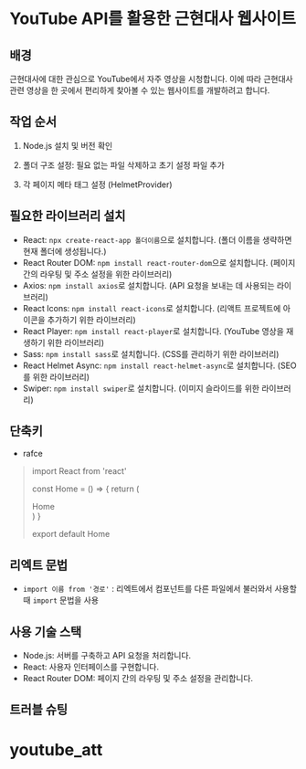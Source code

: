 # YouTube API를 활용한 근현대사 웹사이트

## 배경
근현대사에 대한 관심으로 YouTube에서 자주 영상을 시청합니다. 이에 따라 근현대사 관련 영상을 한 곳에서 편리하게 찾아볼 수 있는 웹사이트를 개발하려고 합니다.

## 작업 순서
1. Node.js 설치 및 버전 확인
2. 폴더 구조 설정: 필요 없는 파일 삭제하고 초기 설정 파일 추가

7. 각 페이지 메타 태그 설정 (HelmetProvider)

## 필요한 라이브러리 설치
- React: `npx create-react-app 폴더이름`으로 설치합니다. (폴더 이름을 생략하면 현재 폴더에 생성됩니다.)
- React Router DOM: `npm install react-router-dom`으로 설치합니다. (페이지 간의 라우팅 및 주소 설정을 위한 라이브러리)
- Axios: `npm install axios`로 설치합니다. (API 요청을 보내는 데 사용되는 라이브러리)
- React Icons: `npm install react-icons`로 설치합니다. (리액트 프로젝트에 아이콘을 추가하기 위한 라이브러리)
- React Player: `npm install react-player`로 설치합니다. (YouTube 영상을 재생하기 위한 라이브러리)
- Sass: `npm install sass`로 설치합니다. (CSS를 관리하기 위한 라이브러리)
- React Helmet Async: `npm install react-helmet-async`로 설치합니다. (SEO를 위한 라이브러리)
- Swiper: `npm install swiper`로 설치합니다. (이미지 슬라이드를 위한 라이브러리)

## 단축키
- rafce
>import React from 'react'
>
>const Home = () => {
>    return (
>        <div>Home</div>
>    )
>}
>
>export default Home

## 리엑트 문법
- `import 이름 from '경로'` : 리엑트에서 컴포넌트를 다른 파일에서 불러와서 사용할 때 `import` 문법을 사용

## 사용 기술 스택
- Node.js: 서버를 구축하고 API 요청을 처리합니다.
- React: 사용자 인터페이스를 구현합니다.
- React Router DOM: 페이지 간의 라우팅 및 주소 설정을 관리합니다.

## 트러블 슈팅

# youtube_att
